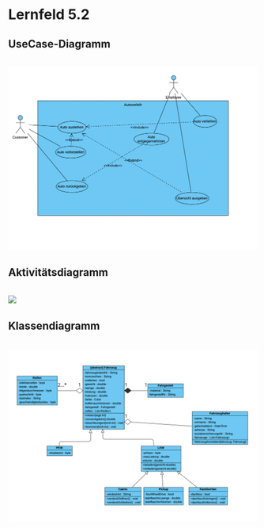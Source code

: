 # Lernfeld 5.2

## UseCase-Diagramm
<br><img src="/Diagramme/Use-Case-Diagramm.png"><br>

## Aktivitätsdiagramm
<br><img src="/Diagramme/Aktivitätsdiagramm.png"><br>

## Klassendiagramm
<br><img src="/Diagramme/Klassendiagramm.png"><br>
